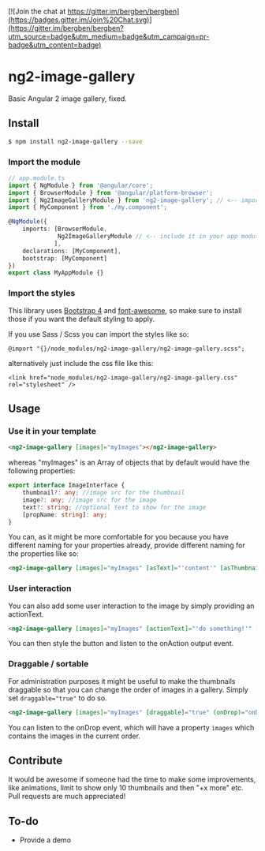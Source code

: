 [![Join the chat at https://gitter.im/bergben/bergben](https://badges.gitter.im/Join%20Chat.svg)](https://gitter.im/bergben/bergben?utm_source=badge&utm_medium=badge&utm_campaign=pr-badge&utm_content=badge)

# ng2-image-gallery
Basic Angular 2 image gallery, fixed.

## Install
```bash
$ npm install ng2-image-gallery --save
```

### Import the module
```TypeScript
// app.module.ts
import { NgModule } from '@angular/core';
import { BrowserModule } from '@angular/platform-browser';
import { Ng2ImageGalleryModule } from 'ng2-image-gallery'; // <-- import the module
import { MyComponent } from './my.component';

@NgModule({
    imports: [BrowserModule,
              Ng2ImageGalleryModule // <-- include it in your app module
             ],
    declarations: [MyComponent],  
    bootstrap: [MyComponent]
})
export class MyAppModule {}
```
### Import the styles
This library uses <a href="https://v4-alpha.getbootstrap.com/getting-started/download/#package-managers">Bootstrap 4</a> and <a href="https://www.npmjs.com/package/font-awesome">font-awesome</a>, so make sure to install those if you want the default styling to apply.

If you use Sass / Scss you can import the styles like so:
```
@import "{}/node_modules/ng2-image-gallery/ng2-image-gallery.scss";
```
alternatively just include the css file like this:
``` 
<link href="node_modules/ng2-image-gallery/ng2-image-gallery.css" rel="stylesheet" />
```
## Usage

### Use it in your template
```html
<ng2-image-gallery [images]="myImages"></ng2-image-gallery> 
```

whereas "myImages" is an Array of objects that by default would have the following properties:
```TypeScript
export interface ImageInterface {
    thumbnail?: any; //image src for the thumbnail
    image?: any; //image src for the image 
    text?: string; //optional text to show for the image
    [propName: string]: any;
}
```

You can, as it might be more comfortable for you because you have different naming for your properties already, provide different naming for the properties like so:

```html
<ng2-image-gallery [images]="myImages" [asText]="'content'" [asThumbnail]="'mythumb'"></ng2-image-gallery> 
```

### User interaction

You can also add some user interaction to the image by simply providing an actionText.
```html
<ng2-image-gallery [images]="myImages" [actionText]="'do something!'" (onAction)="doSomething($event)"></ng2-image-gallery> 
```
You can then style the button and listen to the onAction output event.

### Draggable / sortable

For administration purposes it might be useful to make the thumbnails draggable so that you can change the order of images in a gallery. Simply set `draggable="true"` to do so.
```html
<ng2-image-gallery [images]="myImages" [draggable]="true" (onDrop)="onDrop($event)"></ng2-image-gallery> 
```
You can listen to the onDrop event, which will have a property `images` which contains the images in the current order.

## Contribute
It would be awesome if someone had the time to make some improvements, like animations, limit to show only 10 thumbnails and then "+x more" etc. Pull requests are much appreciated!

## To-do
 - Provide a demo
